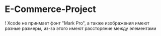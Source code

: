 # E-Commerce-Project

! Xcode не принмает фонт "Mark Pro", а также изображения имеют разные размеры, из-за этого имеют рассторяние между элементами
